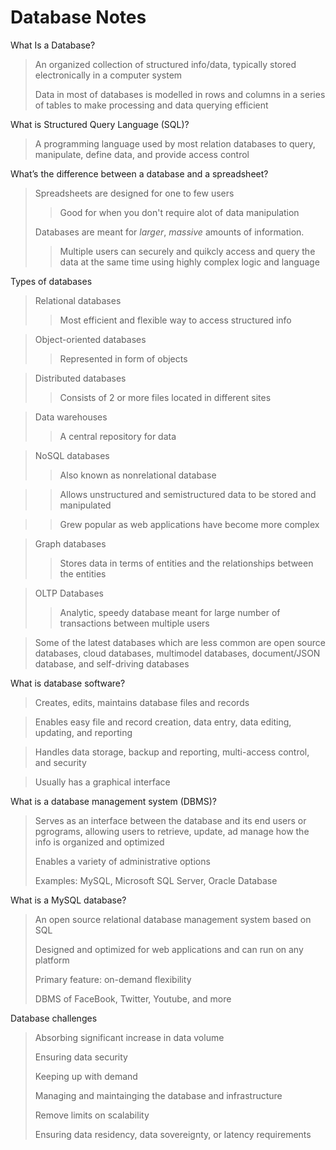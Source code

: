 # Database Notes
What Is a Database?
>An organized collection of structured info/data, typically stored electronically in a computer system
>
>Data in most of databases is modelled in rows and columns in a series of tables to make processing and data querying efficient

What is Structured Query Language (SQL)?
>A programming language used by most relation databases to query, manipulate, define data, and provide access control

What’s the difference between a database and a spreadsheet?
>Spreadsheets are designed for one to few users
>>Good for when you don't require alot of data manipulation
>
>Databases are meant for *larger*, *massive* amounts of information. 
>>Multiple users can securely and quikcly access and query the data at the same time using highly complex logic and language


Types of databases
>Relational databases
>>Most efficient and flexible way to access structured info

>Object-oriented databases
>>Represented in form of objects

>Distributed databases
>>Consists of 2 or more files located in different sites

>Data warehouses
>>A central repository for data

>NoSQL databases
>>Also known as nonrelational database

>>Allows unstructured and semistructured data to be stored and manipulated

>>Grew popular as web applications have become more complex

>Graph databases
>>Stores data in terms of entities and the relationships between the entities

>OLTP Databases
>>Analytic, speedy database meant for large number of transactions between multiple users

>Some of the latest databases which are less common are open source databases, cloud databases, multimodel databases, document/JSON database, and self-driving databases

What is database software?
>Creates, edits, maintains database files and records

>Enables easy file and record creation, data entry, data editing, updating, and reporting

>Handles data storage, backup and reporting, multi-access control, and security

>Usually has a graphical interface

What is a database management system (DBMS)?
>Serves as an interface between the database and its end users or pgrograms, allowing users to retrieve, update, ad manage how the info is organized and optimized
>
>Enables a variety of administrative options
>
>Examples: MySQL, Microsoft SQL Server, Oracle Database

What is a MySQL database?
>An open source relational database management system based on SQL
>
>Designed and optimized for web applications and can run on any platform
>
>Primary feature: on-demand flexibility
>
>DBMS of FaceBook, Twitter, Youtube, and more

Database challenges
>Absorbing significant increase in data volume
>
>Ensuring data security
>
>Keeping up with demand
>
>Managing and maintainging the database and infrastructure
>
>Remove limits on scalability
>
>Ensuring data residency, data sovereignty, or latency requirements
